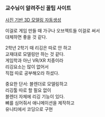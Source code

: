 ### 교수님이 알려주신 꿀팁 사이트 

[사진 기반 3D 모델링 자동생성](https://hyper3d.ai/)  
  
이걸로 게임 만들 때 가구나 오브젝트들 이걸로 써서  
대체하면 좋을 것 같다.  
  
2학년 2학기 때 리깅은 따로 안 하고  
교재대로 모델링만 하는 것 같다.  
게임학과 아닌 VR/XR 치중이라  
리깅요소는 많이 없어서  
직접 따로 공부해오라 하셨다.  
  
중요한 단서: 블렌더로 모델링하고  
리깅툴 따로 할 필요 없이  
블렌더 자체에 리깅 기능이 있다.  
뼈를 심어줘서 애니메이션을 제작하고  
유니티에서 코딩으로 구현  
  
